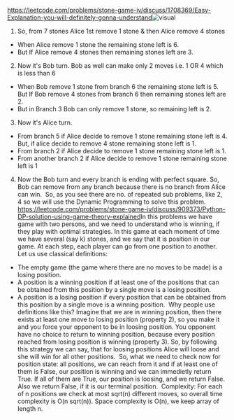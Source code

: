 https://leetcode.com/problems/stone-game-iv/discuss/1708369/Easy-Explanation-you-will-definitely-gonna-understand
​
![visual](https://assets.leetcode.com/users/images/01c43869-37d7-4612-a611-5e8ba0f20610_1642825595.5490935.png)
​
1. So, from 7 stones Alice 1st remove 1 stone & then Alice remove 4 stones
* When Alice remove 1 stone the remaining stone left is 6.
* But If Alice remove 4 stones then remaining stones left are 3.
2. Now it's Bob turn. Bob as well can make only 2 moves i.e. 1 OR 4 which is less than 6
* When Bob remove 1 stone from branch 6 the remaining stone left is 5. But If Bob remove 4 stones from branch 6 then remaining stones left are 2.
* But in Branch 3 Bob can only remove 1 stone, so remaining left is 2.
3. Now it's Alice turn.
* From branch 5 if Alice decide to remove 1 stone remaining stone left is 4. But, if alice decide to remove 4 stone remaining stone left is 1.
* From branch 2 if Alice decide to remove 1 stone remaining stone left is 1.
* From another branch 2 if Alice decide to remove 1 stone remaining stone left is 1
4. Now the Bob turn and every branch is ending with perfect square. So, Bob can remove from any branch because there is no branch from Alice can win.
​
So, as you see there are no. of repeated sub problems, like 2, 4 so we will use the Dynamic Programming to solve this problem.
​
https://leetcode.com/problems/stone-game-iv/discuss/909373/Python-DP-solution-using-game-theory-explained
​
In this problems we have game with two persons, and we need to understand who is winning, if they play with optimal strategies. In this game at each moment of time we have several (say k) stones, and we say that it is position in our game. At each step, each player can go from one position to another. Let us use classical definitions:
​
* The empty game (the game where there are no moves to be made) is a losing position.
* A position is a winning position if at least one of the positions that can be obtained from this position by a single move is a losing position.
* A position is a losing position if every position that can be obtained from this position by a single move is a winning position.
​
Why people use definitions like this? Imagine that we are in winning position, then there exists at least one move to losing position (property 2), so you make it and you force your opponent to be in loosing position. You opponent have no choice to return to winning position, because every position reached from losing position is winning (property 3). So, by following this strategy we can say, that for loosing positions Alice will loose and she will win for all other positions.
​
So, what we need to check now for position state: all positions, we can reach from it and if at least one of them is False, our position is winning and we can immedietly return True. If all of them are True, our position is loosing, and we return False. Also we return False, if it is our terminal position.
​
Complexity: For each of n positions we check at most sqrt(n) different moves, so overall time complexity is O(n sqrt(n)). Space complexity is O(n), we keep array of length n.